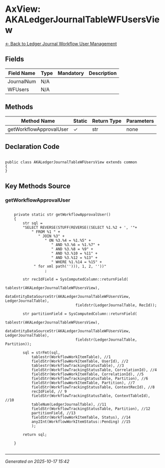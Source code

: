 # AxView: AKALedgerJournalTableWFUsersView

[← Back to Ledger Journal Workflow User Management](../README.md)

## Fields

| Field Name | Type | Mandatory | Description |
|------------|------|-----------|-------------|
| JournalNum | N/A |  |  |
| WFUsers | N/A |  |  |

## Methods

| Method Name | Static | Return Type | Parameters |
|-------------|--------|-------------|------------|
| getWorkflowApprovalUser | ✓ | str | none |

## Declaration Code

```xpp

public class AKALedgerJournalTableWFUsersView extends common
{
}

```

## Key Methods Source

### getWorkflowApprovalUser

```xpp

    private static str getWorkflowApprovalUser()
    {
        str sql =
        "SELECT REVERSE(STUFF(REVERSE((SELECT %1.%2 + ', '"+
            " FROM %1 " +
               " JOIN %3" +
                  " ON %3.%4 = %1.%5" +
                     " AND %3.%6 = %1.%7" +
                     " AND %3.%8 = %9" +
					 " AND %3.%10 = %11" +
				     " AND %3.%12 = %13" +
					 " WHERE %1.%14 = %15" +
             " for xml path(''))), 1, 2, ''))"
                  ;
   
        str recIdField = SysComputedColumn::returnField(
                                tablestr(AKALedgerJournalTableWFUsersView),
                                dataEntityDataSourceStr(AKALedgerJournalTableWFUsersView, LedgerJournalTable),
                                fieldstr(LedgerJournalTable, RecId));

        str partitionField = SysComputedColumn::returnField(
                                tablestr(AKALedgerJournalTableWFUsersView),
                                dataEntityDataSourceStr(AKALedgerJournalTableWFUsersView, LedgerJournalTable),
                                fieldstr(LedgerJournalTable, Partition));

        sql = strFmt(sql,
            tablestr(WorkflowWorkItemTable), //1
            fieldStr(WorkflowWorkItemTable, UserId), //2
            tablestr(WorkflowTrackingStatusTable), //3
            fieldStr(WorkflowTrackingStatusTable, CorrelationId), //4
            fieldStr(WorkflowWorkItemTable, CorrelationId), //5
            fieldStr(WorkflowTrackingStatusTable, Partition), //6
            fieldStr(WorkflowWorkItemTable, Partition), //7
            fieldStr(WorkflowTrackingStatusTable, ContextRecId), //8
            recIdField, // 9
            fieldStr(WorkflowTrackingStatusTable, ContextTableId), //10
            tableNum(LedgerJournalTable), //11
            fieldStr(WorkflowTrackingStatusTable, Partition), //12
            partitionField, //13
			fieldStr(WorkflowWorkItemTable, Status), //14
			any2Int(WorkflowWorkItemStatus::Pending) //15
            );

        return sql;
                        
    }


```

---

*Generated on 2025-10-17 15:42*
